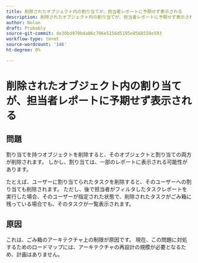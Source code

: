 ```yaml
---
title: 削除されたオブジェクト内の割り当てが、担当者レポートに予期せず表示される
description: 削除されたオブジェクト内の割り当てが、担当者レポートに予期せず表示される
author: Nolan
draft: Probably
source-git-commit: de30bd970bda06c706e5156d5195e8568558e593
workflow-type: tm+mt
source-wordcount: '146'
ht-degree: 0%

---
```


# 削除されたオブジェクト内の割り当てが、担当者レポートに予期せず表示される

## 問題

割り当てを持つオブジェクトを削除すると、そのオブジェクトと割り当ての両方が削除されます。 しかし、割り当ては、一部のレポートに表示される可能性があります。

たとえば、ユーザーに割り当てられたタスクを削除すると、そのユーザーへの割り当ても削除されます。 ただし、後で担当者がフィルタしたタスクレポートを実行した場合、そのユーザーが指定された状態で、削除されたタスクがごみ箱に残っている場合でも、そのタスクが一覧表示されます。

## 原因

これは、ごみ箱のアーキテクチャ上の制限が原因です。 現在、この問題に対処するためのロードマップには、アーキテクチャの再設計の規模が必要となるため、計画はありません。
